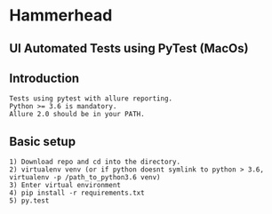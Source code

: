 # Hammerhead

## UI Automated Tests using PyTest (MacOs)

## Introduction

	Tests using pytest with allure reporting.
    Python >= 3.6 is mandatory. 
    Allure 2.0 should be in your PATH.

## Basic setup
    
    1) Download repo and cd into the directory.
    2) virtualenv venv (or if python doesnt symlink to python > 3.6, virtualenv -p /path_to_python3.6 venv)
    3) Enter virtual environment 
    4) pip install -r requirements.txt
    5) py.test
    